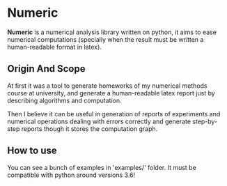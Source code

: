 # Numeric

**Numeric** is a numerical analysis library written on python, it aims to ease numerical computations (specially when the result must be written a human-readable format in latex).

## Origin And Scope

At first it was a tool to generate homeworks of my numerical methods course at university, and generate a human-readable latex report just by describing algorithms and computation.

Then I believe it can be useful in generation of reports of experiments and numerical operations dealing with errors correctly and generate step-by-step reports though it stores the computation graph.

## How to use

You can see a bunch of examples in 'examples/' folder. It must be compatible with python around versions 3.6!


